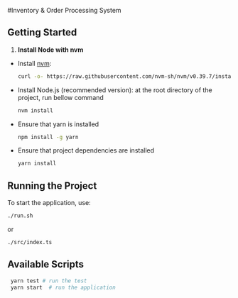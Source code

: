 #Inventory & Order Processing System

## Getting Started

1. **Install Node with nvm**
- Install [nvm](https://github.com/nvm-sh/nvm):
    ```bash
    curl -o- https://raw.githubusercontent.com/nvm-sh/nvm/v0.39.7/install.sh | bash
    ```
- Install Node.js (recommended version): at the root directory of the project, run bellow command
    ```bash
    nvm install
    ```
- Ensure that yarn is installed
    ```bash
    npm install -g yarn
    ```
- Ensure that project dependencies are installed 
    ```bash
    yarn install
    ```

## Running the Project

To start the application, use:

  ```bash
  ./run.sh
  ```
  or
  ```bash
  ./src/index.ts
  ```
  
## Available Scripts
```bash
 yarn test # run the test
 yarn start  # run the application
```